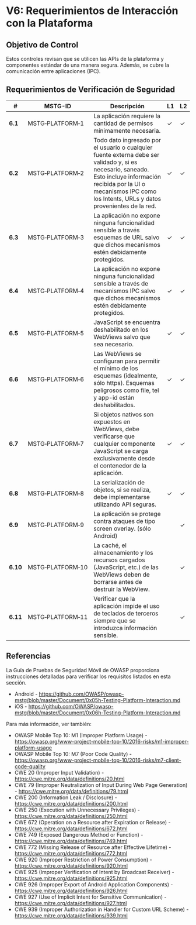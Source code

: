 # V6: Requerimientos de Interacción con la Plataforma

## Objetivo de Control

Estos controles revisan que se utilicen las APIs de la plataforma y componentes estándar de una manera segura. Además, se cubre la comunicación entre aplicaciones (IPC).

## Requerimientos de Verificación de Seguridad

| # | MSTG-ID | Descripción | L1 | L2 |
| --- | --- | --- | --- | --- |
| **6.1** | MSTG‑PLATFORM‑1 | La aplicación requiere la cantidad de permisos mínimamente necesaria. | ✓ | ✓ |
| **6.2** | MSTG‑PLATFORM‑2 | Todo dato ingresado por el usuario o cualquier fuente externa debe ser validado y, si es necesario, saneado. Esto incluye información recibida por la UI o mecanismos IPC como los Intents, URLs y datos provenientes de la red. | ✓ | ✓ |
| **6.3** | MSTG‑PLATFORM‑3 | La aplicación no expone ninguna funcionalidad sensible a través esquemas de URL salvo que dichos mecanismos estén debidamente protegidos. | ✓ | ✓ |
| **6.4** | MSTG‑PLATFORM‑4 | La aplicación no expone ninguna funcionalidad sensible a través de mecanismos IPC salvo que dichos mecanismos estén debidamente protegidos. | ✓ | ✓ |
| **6.5** | MSTG‑PLATFORM‑5 | JavaScript se encuentra deshabilitado en los WebViews salvo que sea necesario. | ✓ | ✓ |
| **6.6** | MSTG‑PLATFORM‑6 | Las WebViews se configuran para permitir el mínimo de los esquemas (idealmente, sólo https). Esquemas peligrosos como file, tel y app-id están deshabilitados. | ✓ | ✓ |
| **6.7** | MSTG‑PLATFORM‑7 | Si objetos nativos son expuestos en WebViews, debe verificarse que cualquier componente JavaScript se carga exclusivamente desde el contenedor de la aplicación. | ✓ | ✓ |
| **6.8** | MSTG‑PLATFORM‑8 | La serialización de objetos, si se realiza, debe implementarse utilizando API seguras. | ✓ | ✓ |
| **6.9** | MSTG‑PLATFORM‑9 | La aplicación se protege contra ataques de tipo screen overlay. (sólo Android) |  | ✓ |
| **6.10** | MSTG‑PLATFORM‑10 | La caché, el almacenamiento y los recursos cargados (JavaScript, etc.) de las WebViews deben de borrarse antes de destruir la WebView. |  | ✓ |
| **6.11** | MSTG‑PLATFORM‑11 | Verificar que la aplicación impide el uso de teclados de terceros siempre que se introduzca información sensible. |  | ✓ |

<div style="page-break-after: always;">
</div>

## Referencias

La Guía de Pruebas de Seguridad Móvil de OWASP proporciona instrucciones detalladas para verificar los requisitos listados en esta sección.

- Android - <https://github.com/OWASP/owasp-mstg/blob/master/Document/0x05h-Testing-Platform-Interaction.md>
- iOS - <https://github.com/OWASP/owasp-mstg/blob/master/Document/0x06h-Testing-Platform-Interaction.md>

Para más información, ver también:

- OWASP Mobile Top 10: M1 (Improper Platform Usage) - <https://owasp.org/www-project-mobile-top-10/2016-risks/m1-improper-platform-usage>
- OWASP Mobile Top 10: M7 (Poor Code Quality) - <https://owasp.org/www-project-mobile-top-10/2016-risks/m7-client-code-quality>
- CWE 20 (Improper Input Validation) - <https://cwe.mitre.org/data/definitions/20.html>
- CWE 79 (Improper Neutralization of Input During Web Page Generation) - <https://cwe.mitre.org/data/definitions/79.html>
- CWE 200 (Information Leak / Disclosure) - <https://cwe.mitre.org/data/definitions/200.html>
- CWE 250 (Execution with Unnecessary Privileges) - <https://cwe.mitre.org/data/definitions/250.html>
- CWE 672 (Operation on a Resource after Expiration or Release) - <https://cwe.mitre.org/data/definitions/672.html>
- CWE 749 (Exposed Dangerous Method or Function) - <https://cwe.mitre.org/data/definitions/749.html>
- CWE 772 (Missing Release of Resource after Effective Lifetime) - <https://cwe.mitre.org/data/definitions/772.html>
- CWE 920 (Improper Restriction of Power Consumption) - <https://cwe.mitre.org/data/definitions/920.html>
- CWE 925 (Improper Verification of Intent by Broadcast Receiver) - <https://cwe.mitre.org/data/definitions/925.html>
- CWE 926 (Improper Export of Android Application Components) - <https://cwe.mitre.org/data/definitions/926.html>
- CWE 927 (Use of Implicit Intent for Sensitive Communication) - <https://cwe.mitre.org/data/definitions/927.html>
- CWE 939 (Improper Authorization in Handler for Custom URL Scheme) - <https://cwe.mitre.org/data/definitions/939.html>
